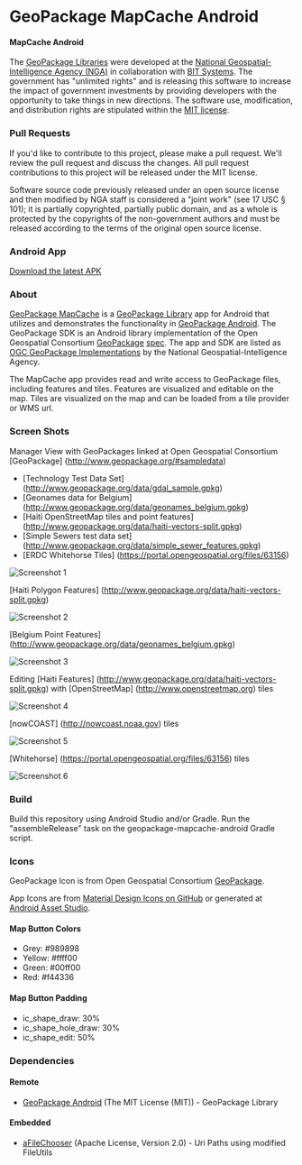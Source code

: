 # GeoPackage MapCache Android

#### MapCache Android ####

The [GeoPackage Libraries](http://ngageoint.github.io/GeoPackage/) were developed at the [National Geospatial-Intelligence Agency (NGA)](http://www.nga.mil/) in collaboration with [BIT Systems](http://www.bit-sys.com/). The government has "unlimited rights" and is releasing this software to increase the impact of government investments by providing developers with the opportunity to take things in new directions. The software use, modification, and distribution rights are stipulated within the [MIT license](http://choosealicense.com/licenses/mit/).

### Pull Requests ###
If you'd like to contribute to this project, please make a pull request. We'll review the pull request and discuss the changes. All pull request contributions to this project will be released under the MIT license.

Software source code previously released under an open source license and then modified by NGA staff is considered a "joint work" (see 17 USC § 101); it is partially copyrighted, partially public domain, and as a whole is protected by the copyrights of the non-government authors and must be released according to the terms of the original open source license.

### Android App ###

[Download the latest APK](https://github.com/ngageoint/geopackage-mapcache-android/releases/latest)

### About ###

[GeoPackage MapCache](http://ngageoint.github.io/geopackage-mapcache-android/) is a [GeoPackage Library](http://ngageoint.github.io/GeoPackage/) app for Android that utilizes and demonstrates the functionality in [GeoPackage Android](https://github.com/ngageoint/geopackage-android).  The GeoPackage SDK is an Android library implementation of the Open Geospatial Consortium [GeoPackage](http://www.geopackage.org/) [spec](http://www.geopackage.org/spec/). The app and SDK are listed as [OGC GeoPackage Implementations](http://www.geopackage.org/#implementations_nga) by the National Geospatial-Intelligence Agency.

The MapCache app provides read and write access to GeoPackage files, including features and tiles. Features are visualized and editable on the map. Tiles are visualized on the map and can be loaded from a tile provider or WMS url.

### Screen Shots ###

Manager View with GeoPackages linked at Open Geospatial Consortium [GeoPackage] (http://www.geopackage.org/#sampledata)
 
* [Technology Test Data Set] (http://www.geopackage.org/data/gdal_sample.gpkg)
* [Geonames data for Belgium] (http://www.geopackage.org/data/geonames_belgium.gpkg)
* [Haiti OpenStreetMap tiles and point features] (http://www.geopackage.org/data/haiti-vectors-split.gpkg)
* [Simple Sewers test data set] (http://www.geopackage.org/data/simple_sewer_features.gpkg)
* [ERDC Whitehorse Tiles] (https://portal.opengeospatial.org/files/63156)

![Screenshot 1](screenshots/screenshot1.jpg)

[Haiti Polygon Features] (http://www.geopackage.org/data/haiti-vectors-split.gpkg)

![Screenshot 2](screenshots/screenshot2.jpg)

[Belgium Point Features] (http://www.geopackage.org/data/geonames_belgium.gpkg)

![Screenshot 3](screenshots/screenshot3.jpg)

Editing [Haiti Features] (http://www.geopackage.org/data/haiti-vectors-split.gpkg) with [OpenStreetMap] (http://www.openstreetmap.org) tiles

![Screenshot 4](screenshots/screenshot4.jpg)

[nowCOAST] (http://nowcoast.noaa.gov) tiles

![Screenshot 5](screenshots/screenshot5.jpg)

[Whitehorse] (https://portal.opengeospatial.org/files/63156) tiles

![Screenshot 6](screenshots/screenshot6.jpg)

### Build ###

Build this repository using Android Studio and/or Gradle. Run the "assembleRelease" task on the geopackage-mapcache-android Gradle script.

### Icons ###

GeoPackage Icon is from Open Geospatial Consortium [GeoPackage](http://www.geopackage.org/).

App Icons are from [Material Design Icons on GitHub](https://github.com/google/material-design-icons) or generated at [Android Asset Studio](http://romannurik.github.io/AndroidAssetStudio).

#### Map Button Colors ####
* Grey: #989898
* Yellow: #ffff00
* Green: #00ff00
* Red: #f44336

#### Map Button Padding ####
* ic_shape_draw: 30%
* ic_shape_hole_draw: 30%
* ic_shape_edit: 50%

### Dependencies ###

#### Remote ####

* [GeoPackage Android](https://github.com/ngageoint/geopackage-android) (The MIT License (MIT)) - GeoPackage Library

#### Embedded ####

* [aFileChooser](https://github.com/iPaulPro/aFileChooser) (Apache License, Version 2.0) - Uri Paths using modified FileUtils
